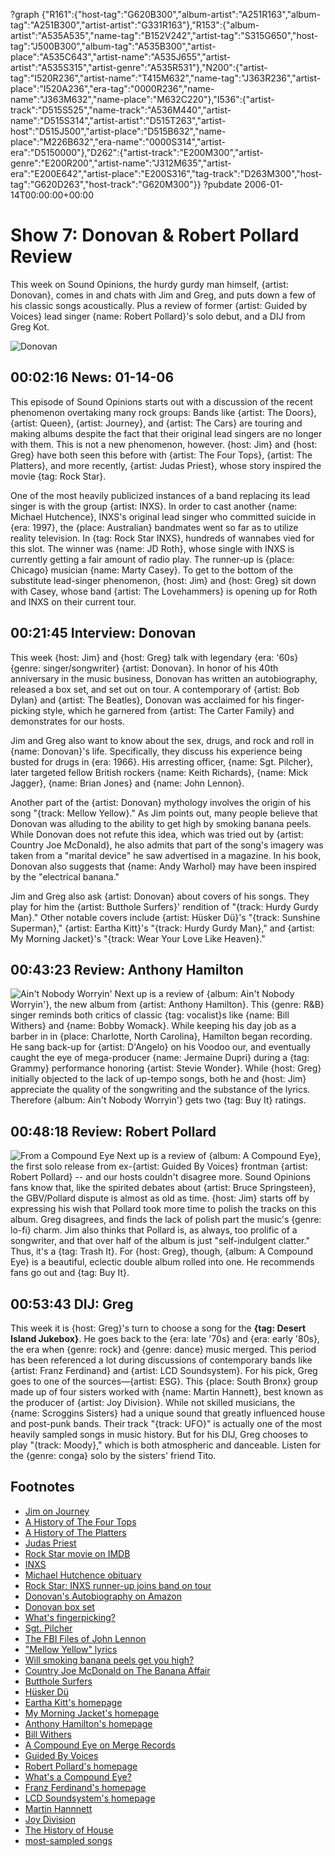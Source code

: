 ?graph {"R161":{"host-tag":"G620B300","album-artist":"A251R163","album-tag":"A251B300","artist-artist":"G331R163"},"R153":{"album-artist":"A535A535","name-tag":"B152V242","artist-tag":"S315G650","host-tag":"J500B300","album-tag":"A535B300","artist-place":"A535C643","artist-name":"A535J655","artist-artist":"A535S315","artist-genre":"A535R531"},"N200":{"artist-tag":"I520R236","artist-name":"T415M632","name-tag":"J363R236","artist-place":"I520A236","era-tag":"0000R236","name-name":"J363M632","name-place":"M632C220"},"I536":{"artist-track":"D515S525","name-track":"A536M440","artist-name":"D515S314","artist-artist":"D515T263","artist-host":"D515J500","artist-place":"D515B632","name-place":"M226B632","era-name":"0000S314","artist-era":"D5150000"},"D262":{"artist-track":"E200M300","artist-genre":"E200R200","artist-name":"J312M635","artist-era":"E200E642","artist-place":"E200S316","tag-track":"D263M300","host-tag":"G620D263","host-track":"G620M300"}}
?pubdate 2006-01-14T00:00:00+00:00

# Show 7: Donovan & Robert Pollard Review
This week on Sound Opinions, the hurdy gurdy man himself, {artist: Donovan}, comes in and chats with Jim and Greg, and puts down a few of his classic songs acoustically. Plus a review of former {artist: Guided by Voices} lead singer {name: Robert Pollard}'s solo debut, and a DIJ from Greg Kot.

![Donovan](http://static.soundopinions.org/images/2006/donovan.jpg)

## 00:02:16 News: 01-14-06
This episode of Sound Opinions starts out with a discussion of the recent phenomenon overtaking many rock groups: Bands like {artist: The Doors}, {artist: Queen}, {artist: Journey}, and {artist: The Cars} are touring and making albums despite the fact that their original lead singers are no longer with them. This is not a new phenomenon, however. {host: Jim} and {host: Greg} have both seen this before with {artist: The Four Tops}, {artist: The Platters}, and more recently, {artist: Judas Priest}, whose story inspired the movie {tag: Rock Star}. 

One of the most heavily publicized instances of a band replacing its lead singer is with the group {artist: INXS}. In order to cast another {name: Michael Hutchence}, INXS's original lead singer who committed suicide in {era: 1997}, the {place: Australian} bandmates went so far as to utilize reality television. In {tag: Rock Star INXS}, hundreds of wannabes vied for this slot. The winner was {name: JD Roth}, whose single with INXS is currently getting a fair amount of radio play. The runner-up is {place: Chicago} musician {name: Marty Casey}. To get to the bottom of the substitute lead-singer phenomenon, {host: Jim} and {host: Greg} sit down with Casey, whose band {artist: The Lovehammers} is opening up for Roth and INXS on their current tour.

## 00:21:45 Interview: Donovan
This week {host: Jim} and {host: Greg} talk with legendary {era: '60s} {genre: singer/songwriter} {artist: Donovan}. In honor of his 40th anniversary in the music business, Donovan has written an autobiography, released a box set, and set out on tour. A contemporary of {artist: Bob Dylan} and {artist: The Beatles}, Donovan was acclaimed for his finger-picking style, which he garnered from {artist: The Carter Family} and demonstrates for our hosts.

Jim and Greg also want to know about the sex, drugs, and rock and roll in {name: Donovan}'s life. Specifically, they discuss his experience being busted for drugs in {era: 1966}. His arresting officer, {name: Sgt. Pilcher}, later targeted fellow British rockers {name: Keith Richards}, {name: Mick Jagger}, {name: Brian Jones} and {name: John Lennon}.

Another part of the {artist: Donovan} mythology involves the origin of his song "{track: Mellow Yellow}." As Jim points out, many people believe that Donovan was alluding to the ability to get high by smoking banana peels. While Donovan does not refute this idea, which was tried out by {artist: Country Joe McDonald}, he also admits that part of the song's imagery was taken from a "marital device" he saw advertised in a magazine. In his book, Donovan also suggests that {name: Andy Warhol} may have been inspired by the "electrical banana."

Jim and Greg also ask {artist: Donovan} about covers of his songs. They play for him the {artist: Butthole Surfers}' rendition of "{track: Hurdy Gurdy Man}." Other notable covers include {artist: Hüsker Dü}'s "{track: Sunshine Superman}," {artist: Eartha Kitt}'s "{track: Hurdy Gurdy Man}," and {artist: My Morning Jacket}'s "{track: Wear Your Love Like Heaven}."

## 00:43:23 Review: Anthony Hamilton
![Ain't Nobody Worryin'](http://is1.mzstatic.com/image/thumb/Music/v4/5e/dd/4c/5edd4c3c-8cfe-afb4-4ded-7238889942e0/source/600x600bb.jpg "2089624/252788957")
Next up is a review of {album: Ain't Nobody Worryin'}, the new album from {artist: Anthony Hamilton}. This {genre: R&B} singer reminds both critics of classic {tag: vocalist}s like {name: Bill Withers} and {name: Bobby Womack}. While keeping his day job as a barber in in {place: Charlotte, North Carolina}, Hamilton began recording. He sang back-up for {artist: D'Angelo} on his Voodoo our, and eventually caught the eye of mega-producer {name: Jermaine Dupri} during a {tag: Grammy} performance honoring {artist: Stevie Wonder}. While {host: Greg} initially objected to the lack of up-tempo songs, both he and {host: Jim} appreciate the quality of the songwriting and the substance of the lyrics. Therefore {album: Ain't Nobody Worryin'} gets two {tag: Buy It} ratings.

## 00:48:18 Review: Robert Pollard
![From a Compound Eye](http://is4.mzstatic.com/image/thumb/Music/v4/d8/5b/00/d85b0046-46f2-0f59-2818-b4044fd28a16/source/600x600bb.jpg "25380664/120793809")
Next up is a review of {album: A Compound Eye}, the first solo release from ex-{artist: Guided By Voices} frontman {artist: Robert Pollard} -- and our hosts couldn't disagree more. Sound Opinions fans know that, like the spirited debates about {artist: Bruce Springsteen}, the GBV/Pollard dispute is almost as old as time. {host: Jim} starts off by expressing his wish that Pollard took more time to polish the tracks on this album. Greg disagrees, and finds the lack of polish part the music's {genre: lo-fi} charm. Jim also thinks that Pollard is, as always, too prolific of a songwriter, and that over half of the album is just "self-indulgent clatter." Thus, it's a {tag: Trash It}. For {host: Greg}, though, {album: A Compound Eye} is a beautiful, eclectic double album rolled into one. He recommends fans go out and {tag: Buy It}.

## 00:53:43 DIJ: Greg
This week it is {host: Greg}'s turn to choose a song for the **{tag: Desert Island Jukebox}**. He goes back to the {era: late '70s} and {era: early '80s}, the era when {genre: rock} and {genre: dance} music merged. This period has been referenced a lot during discussions of contemporary bands like {artist: Franz Ferdinand} and {artist: LCD Soundsystem}. For his pick, Greg goes to one of the sources—{artist: ESG}. This {place: South Bronx} group made up of four sisters worked with {name: Martin Hannett}, best known as the producer of {artist: Joy Division}. While not skilled musicians, the {name: Scroggins Sisters} had a unique sound that greatly influenced house and post-punk bands. Their track "{track: UFO}" is actually one of the most heavily sampled songs in music history. But for his DIJ, Greg chooses to play "{track: Moody}," which is both atmospheric and danceable. Listen for the {genre: conga} solo by the sisters' friend Tito.

## Footnotes
- [Jim on Journey](http://www.jimdero.com/News2001/NewsJuly20Journey.htm)
- [A History of The Four Tops](http://www.history-of-rock.com/four_tops.htm)
- [A History of The Platters](http://www.celebritydirect.biz/platters/news.htm)
- [Judas Priest](http://www.allmusic.com/cg/amg.dll?p=amg&token=ADFEAEE47C19DC4FA87520D69D3D4DC7FA7FFB07D063FD831F29461BDFBA3C54DD5F26B904A595CCAEFB71AB7BAFFF28E85805D3CFE454FFCC0640&sql=11:4tkcu3y5anok)
- [Rock Star movie on IMDB](http://www.imdb.com/title/tt0202470/)
- [INXS](http://www.allmusic.com/cg/amg.dll?p=amg&token=ADFEAEE47C19DC4FA87520D69D3D4DC7FA7FFB07D063FD831F29461BDFBA3C54DD5F26B904A595CCAEFB71AB7BAFFF28E85B05D7C3E454F5CC0640&sql=11:58q6g4jttv3z)
- [Michael Hutchence obituary](http://news.bbc.co.uk/1/hi/world/far_east/33782.stm)
- [Rock Star: INXS runner-up joins band on tour](http://msnbc.msn.com/id/9686810/from/RL.5/)
- [Donovan's Autobiography on Amazon](http://www.amazon.com/gp/product/0312352522/sr=1-1/qid=1137190520/ref=pd_bbs_1/002-9278548-2607266?%5Fencoding=UTF8)
- [Donovan box set](http://www.amazon.com/gp/product/B000AMWJ20/sr=1-1/qid=1137190482/ref=pd_bbs_1/002-9278548-2607266?%5Fencoding=UTF8)
- [What's fingerpicking?](http://www.fingerpicking-guitarist.com/)
- [Sgt. Pilcher](http://politics.guardian.co.uk/foi/story/0,9061,1540150,00.html)
- [The FBI Files of John Lennon](http://www.democracynow.org/article.pl?sid=03/04/07/0232237)
- ["Mellow Yellow" lyrics](http://www.seeklyrics.com/lyrics/Donovan/Mellow-Yellow.html)
- [Will smoking banana peels get you high?](http://www.straightdope.com/columns/020426.html)
- [Country Joe McDonald on The Banana Affair](http://www.countryjoe.com/banana.htm)
- [Butthole Surfers](http://www.allmusic.com/artist/butthole-surfers-mn0000633181/biography)
- [Hüsker Dü](http://www.allmusic.com/cg/amg.dll?p=amg&token=ADFEAEE47C19DC4FA87520D69D3D4DC7FA7FFB07D063FD831F29461BDFBA3C54DD5F26B904A595CCAEFB76AB7BAFFF28E85C05D0C2E457F9CC0640&sql=11:47d1vwmva9uk)
- [Eartha Kitt's homepage](http://www.earthakitt.com/)
- [My Morning Jacket's homepage](http://www.mymorningjacket.com/)
- [Anthony Hamilton's homepage](http://www.anthonyhamilton.com/)
- [Bill Withers](http://www.allmusic.com/cg/amg.dll?p=amg&token=ADFEAEE47C19DC4FA87520D69D3D4DC7FA7FFB07D063FD831F29461BDFBA3C54DD5F26B904A595CCAEFB76AB7BAFFF28E85B05D6C9E452F9CC0640&sql=11:vx3ibkr96akb)
- [A Compound Eye on Merge Records](http://www.mergerecords.com/catalog.php?item_id=378&method=item)
- [Guided By Voices](http://www.allmusic.com/cg/amg.dll?p=amg&token=ADFEAEE47C19DC4FA87520D69D3D4DC7FA7FFB07D063FD831F29461BDFBA3C54DD5F26B904A595CCAEFB76AB7BAFFF28E85805D2C2E452FBCC0640&sql=11:6f967uu0h0jg)
- [Robert Pollard's homepage](http://robertpollard.net/)
- [What's a Compound Eye?](http://en.wikipedia.org/wiki/Compound_eye)
- [Franz Ferdinand's homepage](http://www.franzferdinand.co.uk/)
- [LCD Soundsystem's homepage](http://www.lcdsoundsystem.com/)
- [Martin Hannnett](http://www.allmusic.com/cg/amg.dll?P=amg&sql=martin+hannett&x=0&y=0&opt1=1&sourceid=mozilla-search)
- [Joy Division](http://www.allmusic.com/cg/amg.dll?p=amg&sql=b3gq8g4fttvoz)
- [The History of House](http://music.hyperreal.org/library/history_of_house.html)
- [most-sampled songs](http://www.the-breaks.com/perl/stats.pl)
